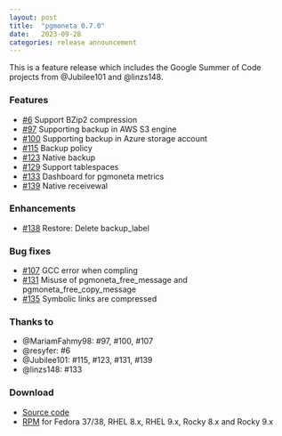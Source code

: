 ```yaml
---
layout: post
title:  "pgmoneta 0.7.0"
date:   2023-09-28
categories: release announcement
---
```


This is a feature release which includes the Google Summer of Code projects
from @Jubilee101 and @linzs148.

### Features

* [#6](https://github.com/pgmoneta/pgmoneta/issues/6) Support BZip2 compression
* [#97](https://github.com/pgmoneta/pgmoneta/issues/97) Supporting backup in AWS S3 engine
* [#100](https://github.com/pgmoneta/pgmoneta/issues/100) Supporting backup in Azure storage account
* [#115](https://github.com/pgmoneta/pgmoneta/issues/115) Backup policy
* [#123](https://github.com/pgmoneta/pgmoneta/issues/123) Native backup
* [#129](https://github.com/pgmoneta/pgmoneta/issues/129) Support tablespaces
* [#133](https://github.com/pgmoneta/pgmoneta/issues/133) Dashboard for pgmoneta metrics
* [#139](https://github.com/pgmoneta/pgmoneta/issues/139) Native receivewal

### Enhancements

* [#138](https://github.com/pgmoneta/pgmoneta/issues/138) Restore: Delete backup_label

### Bug fixes

* [#107](https://github.com/pgmoneta/pgmoneta/issues/107) GCC error when compling
* [#131](https://github.com/pgmoneta/pgmoneta/issues/131) Misuse of pgmoneta_free_message and pgmoneta_free_copy_message
* [#135](https://github.com/pgmoneta/pgmoneta/issues/135) Symbolic links are compressed

### Thanks to

* @MariamFahmy98: #97, #100, #107
* @resyfer: #6
* @Jubilee101: #115, #123, #131, #139
* @linzs148: #133

### Download

* [Source code](https://github.com/pgmoneta/pgmoneta/releases/download/0.7.0/pgmoneta-0.7.0.tar.gz)
* [RPM](https://yum.postgresql.org) for Fedora 37/38, RHEL 8.x, RHEL 9.x, Rocky 8.x and Rocky 9.x
